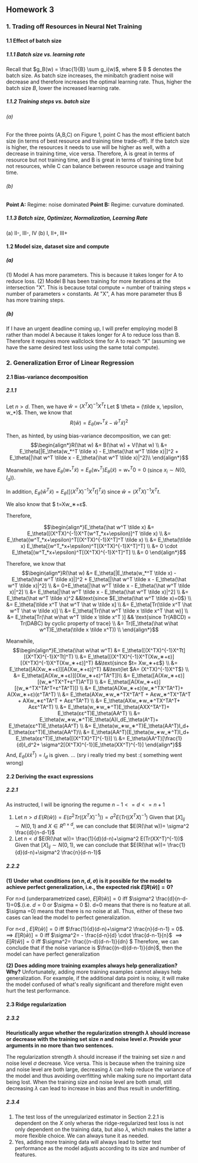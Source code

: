 ## Homework 3
### 1. Trading off Resources in Neural Net Training
#### 1.1 Effect of batch size
##### 1.1.1  Batch size vs. learning rate
Recall that $g_B(w) = \frac{1}{B} \sum g_i(w)$, where $ B $ denotes the batch size. As batch size increases, the minibatch gradient noise will decrease and therefore increases the optimal learning rate. Thus, higher the batch size $B$, lower the increased learning rate.

##### 1.1.2  Training steps vs. batch size
###### (a) 
For the three points (A,B,C) on Figure 1, point C has the most efficient batch size (in terms of best resource and training time trade-off). If the batch size is higher, the resources it needs to use will be higher as well, with a decrease in training time, vice versa. Therefore, A is great in terms of resource but not training time, and B is great in terms of training time but not resources, while C can balance between resource usage and training time. 
###### (b) 
**Point A:** Regime:  noise dominated
**Point B:** Regime: curvature dominated.
##### 1.1.3   Batch size, Optimizer, Normalization, Learning Rate
(a)  II-, III-, IV
(b) I, II+, III+
#### 1.2 Model size, dataset size and compute
##### (a)
(1) Model A has more parameters. This is because it takes longer for A to reduce loss.
(2) Model B has been training for more iterations at the intersection "X". This is because total compute = number of training steps × number of parameters × constants. At "X", A has more parameter thus B has more training steps. 
##### (b)
If I have an urgent deadline coming up, I will prefer employing model B rather than model A because it takes longer for A to reduce loss than B. Therefore it requires more wallclock time for A to reach “X” (assuming we have the same desired test loss using the same total compute). 
### 2. Generalization Error of Linear Regression
#### 2.1 Bias-variance decomposition
##### 2.1.1
Let $n>d$. 
Then, we have $\hat w = (X^TX)^{-1}X^Tt$
Let $ \theta = (\tilde x, \epsilon, w_*)$.
Then, we know that 
$$R(\hat w) = E_{\theta}(w_*^T \tilde x - \hat w ^T \tilde x)^2$$

Then, as hinted, by using bias-variance decomposition, we can get: 
$$\begin{align*}R(\hat w) &= B(\hat w) + V(\hat w) \\
&= E_\theta[|E_\theta(w_*^T \tilde x) - E_\theta(\hat w^T \tilde x)|]^2 + E_\theta[|\hat w^T \tilde x - E_\theta(\hat w^T \tilde x)|^2]\\
\end{align*}$$

Meanwhile, we have $E_\theta(w_*^T \tilde x)= E_\theta(w_*^T)E_\theta(\tilde x) = w_*^T0 = 0$ (since $x_i \sim N(0,I_d)$). 

In addition, $E_\theta(\hat w^T \tilde x) = E_\theta([(X^TX)^{-1}X^Tt]^T \tilde x)$ since $\hat w = (X^TX)^{-1}X^Tt$.

We also know that $ t=Xw_∗+ε$. 

Therefore, 

$$\begin{align*}E_\theta(\hat w^T \tilde x) &= E_\theta([(X^TX)^{-1}X^T(w^T_*x+\epsilon)]^T \tilde x) \\
&=  E_\theta((w^T_*x+\epsilon)^T[(X^TX)^{-1}X^T]^T \tilde x) \\
&= E_\theta(\tilde x) E_\theta[(w^T_*x+\epsilon)^T[(X^TX)^{-1}X^T]^T] \\
&= 0 \cdot E_\theta[(w^T_*x+\epsilon)^T[(X^TX)^{-1}X^T]^T] \\
&= 0 \end{align*}$$

Therefore, we know that $$\begin{align*}R(\hat w) &= E_\theta[|E_\theta(w_*^T \tilde x) - E_\theta(\hat w^T \tilde x)|]^2 + E_\theta[|\hat w^T \tilde x - E_\theta(\hat w^T \tilde x)|^2] \\
 &= 0+E_\theta[|\hat w^T \tilde x - E_\theta(\hat w^T \tilde x)|^2] \\
 &= E_\theta[|\hat w^T \tilde x - E_\theta(\hat w^T \tilde x)|^2] \\
 &= E_\theta(\hat w^T \tilde x)^2 &&\text{since $E_\theta(\hat w^T \tilde x)=0$} \\ 
 &= E_\theta[\tilde x^T \hat w^T \hat w \tilde x] \\
 &= E_\theta[Tr(\tilde x^T \hat w^T \hat w \tilde x)] \\
 &= E_\theta[Tr(\hat w^T \tilde x \tilde x^T \hat w)] \\
 &= E_\theta[Tr(\hat w\hat w^T \tilde x \tilde x^T )] && \text{since Tr(ABCD) = Tr(DABC) by cyclic property of trace} \\
 &= Tr(E_\theta(\hat w\hat w^T)E_\theta(\tilde x \tilde x^T)) \\
 \end{align*}$$

 Meanwhile, $$\begin{align*}E_\theta(\hat w\hat w^T) &= E_\theta([(X^TX)^{-1}X^Tt][(X^TX)^{-1}X^Tt]^T) \\
 &= E_\theta([(X^TX)^{-1}X^T(Xw_∗+ε)][(X^TX)^{-1}X^T(Xw_∗+ε)]^T) &&\text{since $t= Xw_∗+ε$} \\
 &= E_\theta([A(Xw_∗+ε)][A(Xw_∗+ε)]^T) &&\text{let $A= (X^TX)^{-1}X^T$} \\
 &= E_\theta([A(Xw_∗+ε)][(Xw_∗+ε)^TA^T])\\
  &= E_\theta([A(Xw_∗+ε)][(w_∗^TX^T+ε^T)A^T]) \\
  &= E_\theta([A(Xw_∗+ε)][(w_∗^TX^TA^T+ε^TA^T)]) \\
  &= E_\theta(A(Xw_∗+ε)(w_∗^TX^TA^T)+ A(Xw_∗+ε)(ε^TA^T) \\
  &= E_\theta(AXw_∗w_∗^TX^TA^T + Aεw_∗^TX^TA^T + AXw_∗ε^TA^T + Aεε^TA^T) \\
  &= E_\theta(AXw_∗w_∗^TX^TA^T+ Aεε^TA^T) \\
  &= E_\theta(w_∗w_∗^T)E_\theta(AXX^TA^T)+ E_\theta(εε^T)E_\theta(AA^T) \\
  &= E_\theta(w_∗w_∗^T)E_\theta(A)I_dE_\theta(A^T)+ E_\theta(εε^T)E_\theta(AA^T) \\
  &= E_\theta(w_∗w_∗^T)E_\theta(AA^T)I_d+ E_\theta(εε^T)E_\theta(AA^T)\\
  &= E_\theta(AA^T)[E_\theta(w_∗w_∗^T)I_d+ E_\theta(εε^T)E_\theta([(X^TX)^T]^{-1})] \\
  &= E_\theta(AA^T)[\frac{1}{d}I_d^2+ \sigma^2[(X^TX)^{-1}]E_\theta(XX^T)^{-1}]
 \end{align*}$$
 And, $E_\theta(\tilde x \tilde x^T) = I_d$ is given.
 ...
 (sry i really tried my best :( something went wrong)

#### 2.2 Deriving the exact expressions
##### 2.2.1
As instructed, I will be ignoring the regume $n-1 <= d <= n+1$
1. Let $n>d$
   $E(R(\hat w)) = E(\sigma ^2 Tr((X^TX)^{-1})) = \sigma^2 E(Tr((X^TX)^{-1})$
   Given that $[X]_{ij} \sim N(0,1)$ and $X \in R^{n \times d}$, we can conclude that $E(R(\hat w))= \sigma^2 \frac{d}{n-d-1}$
2. Let $n<d$
   $E(R(\hat w))= \frac{1}{d}(d-n)+\sigma^2 E(Tr(XX^T)^{-1})$
   Given that $[X]_{ij} \sim N(0,1)$, we can conclude that $E(R(\hat w))= \frac{1}{d}(d-n)+\sigma^2 \frac{n}{d-n-1}$
##### 2.2.2
**(1) Under what conditions $($on $n, d, σ$) is it possible for the model to achieve perfect generalization, i.e., the expected risk $E[R(\hat w)] = 0$?**

For n>d (underparametrized case), $E[R(\hat w)] = 0$ iff $\sigma^2 \frac{d}{n-d-1}=0$.(i.e.  $d=0$ or $\sigma = 0 $). d=0 means that there is no feature at all. $\sigma =0) means that there is no noise at all. Thus, either of these two cases can lead the model to perfect generalization.

For n<d ,  $E[R(\hat w)] = 0$ iff $\frac{1}{d}(d-n)+\sigma^2 \frac{n}{d-n-1} = 0$.
$\implies E[R(\hat w)] = 0$ iff $\sigma^2= - \frac{d-n}{d} \cdot \frac{d-n-1}{n}$
$\implies E[R(\hat w)] = 0$ iff $\sigma^2= \frac{(n-d)(d-n-1)}{dn} $
Therefore, we can conclude that if the noise variance is $\frac{(n-d)(d-n-1)}{dn}$, then the model can have perfect generalization

**(2) Does adding more training examples always help generalization? Why?**
Unfortunately, adding more training examples cannot always help generalization. For example, if the additional data point is noisy, it will make the model confused of what's really significant and therefore might even hurt the test performance.

#### 2.3 Ridge regularization

##### 2.3.2 
**Heuristically argue whether the regularization strength $λ$ should increase or decrease with the training set size $n$ and noise level $σ$. Provide your arguments in no more than two sentences.**

The regularization strength $\lambda$ should increase if the training set size $n$ and noise level $\sigma$ decrease. Vice versa. This is because when the training size and noise level are both large, decreasing $\lambda$ can help reduce the variance of the model and thus avoiding overfitting while making sure no important data being lost. When the training size and noise level are both small, still decreasing $\lambda$ can lead to increase in bias and thus result in underfitting. 

##### 2.3.4
1.  The test loss of the unregularized estimator in Section 2.2.1 is dependent on the $X$ only wheras the ridge-regularized test loss is not only dependent on the training data, but also $\lambda$, which makes the latter a more flexible choice. We can always tune it as needed.
2.  Yes, adding more training data will always lead to better test performance as the model adjusts according to its size and number of features.